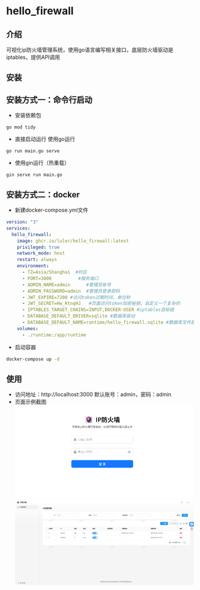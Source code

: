 # hello_firewall

## 介绍

可视化ip防火墙管理系统，使用go语言编写相关接口，底层防火墙驱动是iptables，提供API调用

## 安装

## 安装方式一：命令行启动

- 安装依赖包

```
go mod tidy
```

- 直接启动运行
  使用go运行

```
go run main.go serve
```

- 使用gin运行（热重载）

```
gin serve run main.go
```

## 安装方式二：docker

- 新建docker-compose.yml文件

```yaml
version: "3"
services:
  hello_firewall:
    image: ghcr.io/luler/hello_firewall:latest
    privileged: true
    network_mode: host
    restart: always
    environment:
      - TZ=Asia/Shanghai  #时区
      - PORT=3000          #服务端口
      - ADMIN_NAME=admin      #管理员账号
      - ADMIN_PASSWORD=admin  #管理员登录密码
      - JWT_EXPIRE=7200 #访问token过期时间，单位秒
      - JWT_SECRET=Hw_KtnqHJ   #页面访问token加密秘钥，自定义一个复杂的
      - IPTABLES_TARGET_CHAINS=INPUT,DOCKER-USER #iptables目标链
      - DATABASE_DEFAULT_DRIVER=sqlite #数据库驱动
      - DATABASE_DEFAULT_NAME=runtime/hello_firewall.sqlite #数据库文件路径
    volumes:
      - ./runtime:/app/runtime

```

- 启动容器

```bash
docker-compose up -d
```

## 使用

- 访问地址：http://localhost:3000
  默认账号：admin，密码：admin
- 页面示例截图
  ![](./example1.png)
  ![](./example2.jpg)

